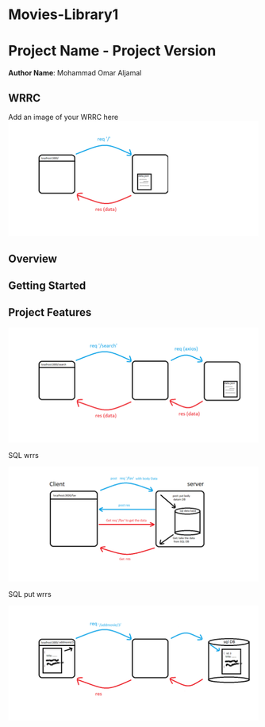 # Movies-Library1

# Project Name - Project Version

**Author Name**: Mohammad Omar Aljamal

## WRRC
Add an image of your WRRC here
![](./assests/Lab13.png)

## Overview

## Getting Started
<!-- What are the steps that a user must take in order to build this app on their own machine and get it running? -->

## Project Features
<!-- What are the features included in you app -->


<!------------------------lab14 ////////-------------------->

![](./assests/Lab14.png)


<!-- ------------------------- Lab15  ------------------- -->

SQL wrrs

![](./assests/Lab15-SQL.png)


<!-- ------------------------- Lab16  ------------------- -->

SQL put wrrs

![](./assests/Lab16.png)
